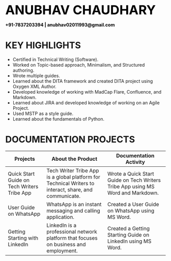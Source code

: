 <p><b><span style="color:black;font-size:40px">ANUBHAV CHAUDHARY</span></b></p>
<p ><b><span style="color:black;font-size:14px">+91-7837203394 | anubhav02011993@gmail.com </span></b></p>

# KEY HIGHLIGHTS
*	Certified in Technical Writing (Software).
*	Worked on Topic-based approach, Minimalism, and Structured authoring.
*	Wrote multiple guides.
*	Learned about the DITA framework and created DITA project using Oxygen XML Author.
*	Developed knowledge of working with MadCap Flare, Confluence, and Markdown.
*	Learned about JIRA and developed knowledge of working on an Agile Project.
*	Used MSTP as a style guide.
*	Learned about the fundamentals of Python.

# DOCUMENTATION PROJECTS
Projects | About the Product | Documentation Activity
----- | ----------- | -------------- |
Quick Start Guide on Tech Writers Tribe App|Tech Writer Tribe App is a global platform for Technical Writers to interact, share, and communicate.|Wrote a Quick Start Guide on Tech Writers Tribe App using MS Word and Markdown.
User Guide on WhatsApp|WhatsApp is an instant messaging and calling application.|Created a User Guide on WhatsApp using MS Word.
Getting Starting with LinkedIn|LinkedIn is a professional network platform that focuses on business and employment.|Created a Getting Starting Guide on LinkedIn using MS Word.


